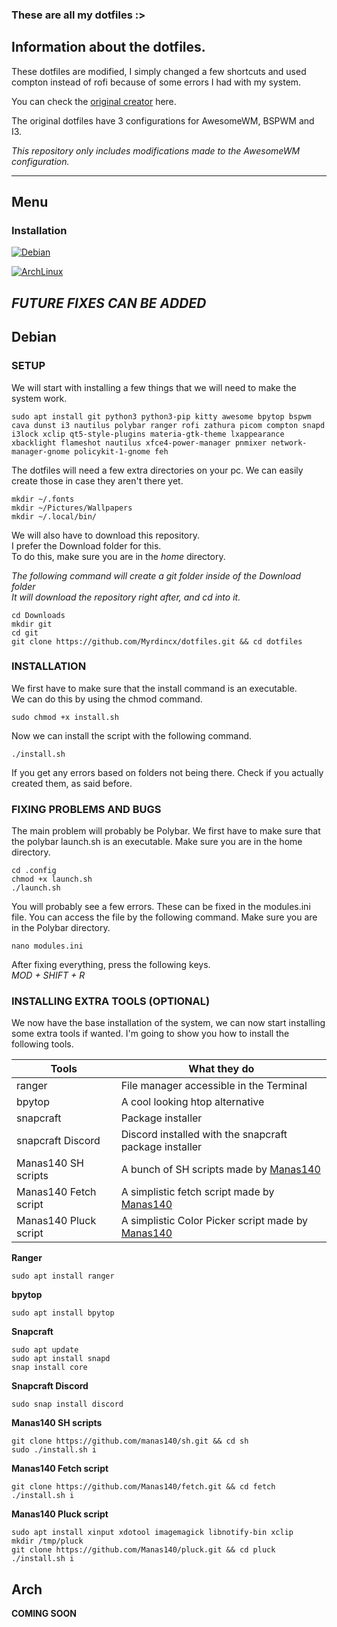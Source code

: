 ### These are all my dotfiles :>

## Information about the dotfiles.

These dotfiles are modified, I simply changed a few shortcuts and used compton instead of rofi because of some errors I had with my system.

You can check the [original creator](https://github.com/Manas140/dotfiles) here.

The original dotfiles have 3 configurations for AwesomeWM, BSPWM and I3.

*This repository only includes modifications made to the AwesomeWM configuration.*

---

## Menu

### Installation 

[![Debian](https://img.shields.io/badge/Debian-A81D33?style=for-the-badge&logo=debian&logoColor=white)](#debian)

[![ArchLinux](https://img.shields.io/badge/Arch_Linux-1793D1?style=for-the-badge&logo=arch-linux&logoColor=white)](#arch)

_**FUTURE FIXES CAN BE ADDED**_
---

## Debian

### SETUP

We will start with installing a few things that we will need to make the system work.

```
sudo apt install git python3 python3-pip kitty awesome bpytop bspwm cava dunst i3 nautilus polybar ranger rofi zathura picom compton snapd i3lock xclip qt5-style-plugins materia-gtk-theme lxappearance xbacklight flameshot nautilus xfce4-power-manager pnmixer network-manager-gnome policykit-1-gnome feh
```

The dotfiles will need a few extra directories on your pc.
We can easily create those in case they aren't there yet.

```
mkdir ~/.fonts
mkdir ~/Pictures/Wallpapers
mkdir ~/.local/bin/
```

We will also have to download this repository.\
I prefer the Download folder for this.\
To do this, make sure you are in the *home* directory.

*The following command will create a git folder inside of the Download folder*\
*It will download the repository right after, and cd into it.*

```
cd Downloads
mkdir git
cd git
git clone https://github.com/Myrdincx/dotfiles.git && cd dotfiles
```

### INSTALLATION
We first have to make sure that the install command is an executable.\
We can do this by using the chmod command.
```
sudo chmod +x install.sh
```
Now we can install the script with the following command.

```
./install.sh 
```

If you get any errors based on folders not being there.
Check if you actually created them, as said before.

### FIXING PROBLEMS AND BUGS

The main problem will probably be Polybar. 
We first have to make sure that the polybar launch.sh is an executable.
Make sure you are in the home directory.
```
cd .config
chmod +x launch.sh
./launch.sh
```
You will probably see a few errors.
These can be fixed in the modules.ini file.
You can access the file by the following command.
Make sure you are in the Polybar directory.
```
nano modules.ini
```
After fixing everything, press the following keys.\
*MOD + SHIFT + R*

### INSTALLING EXTRA TOOLS (OPTIONAL)

We now have the base installation of the system, we can now start installing some extra tools if wanted.
I'm going to show you how to install the following tools.

Tools | What they do
------------ | -------------
ranger | File manager accessible in the Terminal 
bpytop | A cool looking htop alternative
snapcraft | Package installer
snapcraft Discord | Discord installed with the snapcraft package installer
Manas140 SH scripts | A bunch of SH scripts made by [Manas140](https://github.com/Manas140/sh)
Manas140 Fetch script | A simplistic fetch script made by [Manas140](https://github.com/Manas140/fetch)
Manas140 Pluck script | A simplistic Color Picker script made by [Manas140](https://github.com/Manas140/pluck)

**Ranger**
```
sudo apt install ranger
```

**bpytop**
```
sudo apt install bpytop
```

**Snapcraft**
```
sudo apt update
sudo apt install snapd
snap install core
```

**Snapcraft Discord**
```
sudo snap install discord
```

**Manas140 SH scripts**
```
git clone https://github.com/manas140/sh.git && cd sh
sudo ./install.sh i
```
**Manas140 Fetch script**
```
git clone https://github.com/Manas140/fetch.git && cd fetch
./install.sh i
```
**Manas140 Pluck script**
```
sudo apt install xinput xdotool imagemagick libnotify-bin xclip
mkdir /tmp/pluck
git clone https://github.com/Manas140/pluck.git && cd pluck
./install.sh i
```

## Arch

**COMING SOON**


